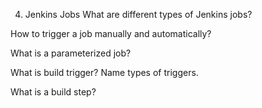 4. Jenkins Jobs
What are different types of Jenkins jobs?

How to trigger a job manually and automatically?

What is a parameterized job?

What is build trigger? Name types of triggers.

What is a build step?

